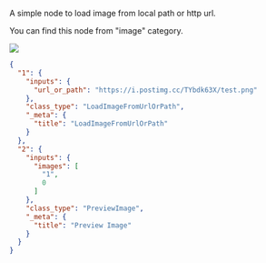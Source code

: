 A simple node to load image from local path or http url.

You can find this node from "image" category.

![](https://i.postimg.cc/XY0CLx3Q/image.png)

```json
{
  "1": {
    "inputs": {
      "url_or_path": "https://i.postimg.cc/TYbdk63X/test.png"
    },
    "class_type": "LoadImageFromUrlOrPath",
    "_meta": {
      "title": "LoadImageFromUrlOrPath"
    }
  },
  "2": {
    "inputs": {
      "images": [
        "1",
        0
      ]
    },
    "class_type": "PreviewImage",
    "_meta": {
      "title": "Preview Image"
    }
  }
}
```
